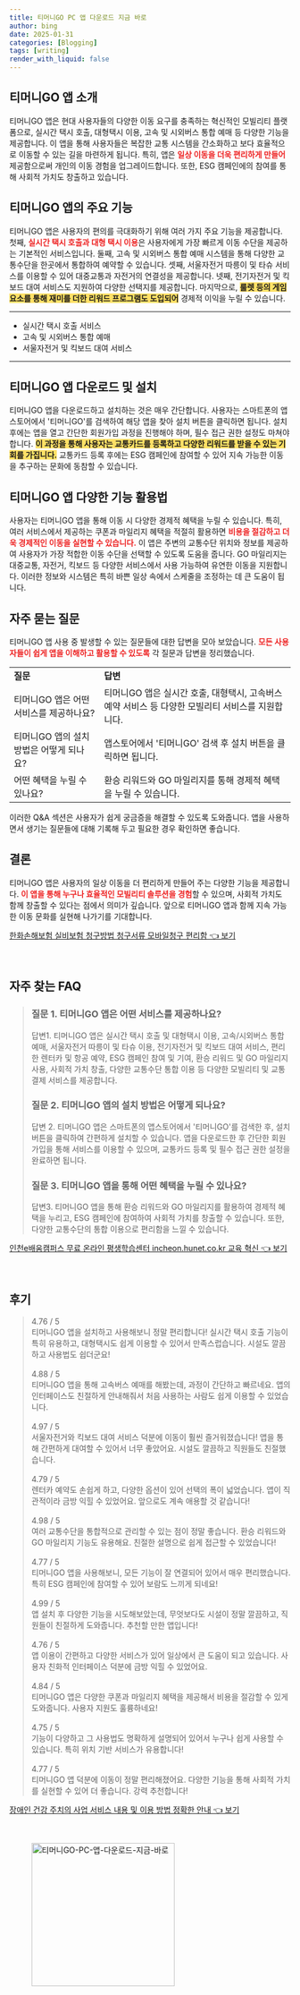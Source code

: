 ```yaml
---
title: 티머니GO PC 앱 다운로드 지금 바로
author: bing
date: 2025-01-31
categories: [Blogging]
tags: [writing]
render_with_liquid: false
---
```



<h2 id='티머니GO_앱_소개'>티머니GO 앱 소개</h2>

<p>티머니GO 앱은 현대 사용자들의 다양한 이동 요구를 충족하는 혁신적인 모빌리티 플랫폼으로, 실시간 택시 호출, 대형택시 이용, 고속 및 시외버스 통합 예매 등 다양한 기능을 제공합니다. 이 앱을 통해 사용자들은 복잡한 교통 시스템을 간소화하고 보다 효율적으로 이동할 수 있는 길을 마련하게 됩니다. 특히, 앱은 <b><span style="color: #ee2323;">일상 이동을 더욱 편리하게 만들어</span></b> 제공함으로써 개인의 이동 경험을 업그레이드합니다. 또한, ESG 캠페인에의 참여를 통해 사회적 가치도 창출하고 있습니다.</p>

<h2 id='티머니GO_앱의_주요_기능'>티머니GO 앱의 주요 기능</h2>

<p>티머니GO 앱은 사용자의 편의를 극대화하기 위해 여러 가지 주요 기능을 제공합니다. 첫째, <b><span style="color: #ee2323;">실시간 택시 호출과 대형 택시 이용</span></b>은 사용자에게 가장 빠르게 이동 수단을 제공하는 기본적인 서비스입니다. 둘째, 고속 및 시외버스 통합 예매 시스템을 통해 다양한 교통수단을 한곳에서 통합하여 예약할 수 있습니다. 셋째, 서울자전거 따릉이 및 타슈 서비스를 이용할 수 있어 대중교통과 자전거의 연결성을 제공합니다. 넷째, 전기자전거 및 킥보드 대여 서비스도 지원하여 다양한 선택지를 제공합니다. 마지막으로, <b><span style="background-color: #ffe066;">룰렛 등의 게임 요소를 통해 재미를 더한 리워드 프로그램도 도입되어</span></b> 경제적 이익을 누릴 수 있습니다.</p>

<hr />

<ul>
    <li>실시간 택시 호출 서비스</li>
    <li>고속 및 시외버스 통합 예매</li>
    <li>서울자전거 및 킥보드 대여 서비스</li>
</ul>

<hr />

<h2 id='티머니GO_앱_다운로드_및_설치'>티머니GO 앱 다운로드 및 설치</h2>

<p>티머니GO 앱을 다운로드하고 설치하는 것은 매우 간단합니다. 사용자는 스마트폰의 앱스토어에서 '티머니GO'를 검색하여 해당 앱을 찾아 설치 버튼을 클릭하면 됩니다. 설치 후에는 앱을 열고 간단한 회원가입 과정을 진행해야 하며, 필수 접근 권한 설정도 마쳐야 합니다. <b><span style="background-color: #ffe066;">이 과정을 통해 사용자는 교통카드를 등록하고 다양한 리워드를 받을 수 있는 기회를 가집니다.</span></b> 교통카드 등록 후에는 ESG 캠페인에 참여할 수 있어 지속 가능한 이동을 추구하는 문화에 동참할 수 있습니다.</p>

<h2 id='티머니GO_앱_다양한_기능_활용법'>티머니GO 앱 다양한 기능 활용법</h2>

<p>사용자는 티머니GO 앱을 통해 이동 시 다양한 경제적 혜택을 누릴 수 있습니다. 특히, 여러 서비스에서 제공하는 쿠폰과 마일리지 혜택을 적절히 활용하면 <b><span style="color: #ee2323;">비용을 절감하고 더욱 경제적인 이동을 실현할 수 있습니다.</span></b> 이 앱은 주변의 교통수단 위치와 정보를 제공하여 사용자가 가장 적합한 이동 수단을 선택할 수 있도록 도움을 줍니다. GO 마일리지는 대중교통, 자전거, 킥보드 등 다양한 서비스에서 사용 가능하여 유연한 이동을 지원합니다. 이러한 정보와 시스템은 특히 바쁜 일상 속에서 스케줄을 조정하는 데 큰 도움이 됩니다.</p>

<h2 id='자주_묻는_질문'>자주 묻는 질문</h2>

<p>티머니GO 앱 사용 중 발생할 수 있는 질문들에 대한 답변을 모아 보았습니다. <b><span style="color: #ee2323;">모든 사용자들이 쉽게 앱을 이해하고 활용할 수 있도록</span></b> 각 질문과 답변을 정리했습니다.</p>

<table>
    <tr>
        <td><b>질문</b></td>
        <td><b>답변</b></td>
    </tr>
    <tr>
        <td>티머니GO 앱은 어떤 서비스를 제공하나요?</td>
        <td>티머니GO 앱은 실시간 호출, 대형택시, 고속버스 예약 서비스 등 다양한 모빌리티 서비스를 지원합니다.</td>
    </tr>
    <tr>
        <td>티머니GO 앱의 설치 방법은 어떻게 되나요?</td>
        <td>앱스토어에서 '티머니GO' 검색 후 설치 버튼을 클릭하면 됩니다.</td>
    </tr>
    <tr>
        <td>어떤 혜택을 누릴 수 있나요?</td>
        <td>환승 리워드와 GO 마일리지를 통해 경제적 혜택을 누릴 수 있습니다.</td>
    </tr>
</table>

<p>이러한 Q&A 섹션은 사용자가 쉽게 궁금증을 해결할 수 있도록 도와줍니다. 앱을 사용하면서 생기는 질문들에 대해 기록해 두고 필요한 경우 확인하면 좋습니다.</p>

<h2 id='결론'>결론</h2>

<p>티머니GO 앱은 사용자의 일상 이동을 더 편리하게 만들어 주는 다양한 기능을 제공합니다. <b><span style="color: #ee2323;">이 앱을 통해 누구나 효율적인 모빌리티 솔루션을 경험</span></b>할 수 있으며, 사회적 가치도 함께 창출할 수 있다는 점에서 의미가 깊습니다. 앞으로 티머니GO 앱과 함께 지속 가능한 이동 문화를 실현해 나가기를 기대합니다.</p>


<p><a class="click-button" title="한화손해보험 실비보험 청구방법 청구서류 모바일청구 편리함" href="https://aptwhite.github.io/posts/%ED%95%9C%ED%99%94%EC%86%90%ED%95%B4%EB%B3%B4%ED%97%98-%EC%8B%A4%EB%B9%84%EB%B3%B4%ED%97%98-%EC%B2%AD%EA%B5%AC%EB%B0%A9%EB%B2%95-%EC%B2%AD%EA%B5%AC%EC%84%9C%EB%A5%98-%EB%AA%A8%EB%B0%94%EC%9D%BC%EC%B2%AD%EA%B5%AC-%ED%8E%B8%EB%A6%AC%ED%95%A8/" rel="dofollow">한화손해보험 실비보험 청구방법 청구서류 모바일청구 편리함 👈 보기</a></p><br>
<h2 id='자주_찾는_FAQ'>자주 찾는 FAQ</h2>
<div itemscope="" itemtype="https://schema.org/FAQPage"> 
<blockquote> 
<div itemscope="" itemprop="mainEntity" itemtype="https://schema.org/Question"> 
<h3 itemprop="name">질문 1. 티머니GO 앱은 어떤 서비스를 제공하나요?</h3> 
<div itemscope="" itemprop="acceptedAnswer" itemtype="https://schema.org/Answer"> 
<span itemprop="text"> 
<p>답변1. 티머니GO 앱은 실시간 택시 호출 및 대형택시 이용, 고속/시외버스 통합 예매, 서울자전거 따릉이 및 타슈 이용, 전기자전거 및 킥보드 대여 서비스, 편리한 렌터카 및 항공 예약, ESG 캠페인 참여 및 기여, 환승 리워드 및 GO 마일리지 사용, 사회적 가치 창출, 다양한 교통수단 통합 이용 등 다양한 모빌리티 및 교통 결제 서비스를 제공합니다.</p> 
</span> 
</div> 
</div> 

<div itemscope="" itemprop="mainEntity" itemtype="https://schema.org/Question"> 
<h3 itemprop="name">질문 2. 티머니GO 앱의 설치 방법은 어떻게 되나요?</h3> 
<div itemscope="" itemprop="acceptedAnswer" itemtype="https://schema.org/Answer"> 
<span itemprop="text"> 
<p>답변 2. 티머니GO 앱은 스마트폰의 앱스토어에서 '티머니GO'를 검색한 후, 설치 버튼을 클릭하여 간편하게 설치할 수 있습니다. 앱을 다운로드한 후 간단한 회원가입을 통해 서비스를 이용할 수 있으며, 교통카드 등록 및 필수 접근 권한 설정을 완료하면 됩니다.</p> 
</span> 
</div> 
</div> 

<div itemscope="" itemprop="mainEntity" itemtype="https://schema.org/Question"> 
<h3 itemprop="name">질문 3. 티머니GO 앱을 통해 어떤 혜택을 누릴 수 있나요?</h3> 
<div itemscope="" itemprop="acceptedAnswer" itemtype="https://schema.org/Answer"> 
<span itemprop="text"> 
<p>답변3. 티머니GO 앱을 통해 환승 리워드와 GO 마일리지를 활용하여 경제적 혜택을 누리고, ESG 캠페인에 참여하여 사회적 가치를 창출할 수 있습니다. 또한, 다양한 교통수단의 통합 이용으로 편리함을 느낄 수 있습니다.</p> 
</span> 
</div> 
</div> 
</blockquote> 
</div>
<p><a class="click-button" title="인천e배움캠퍼스 무료 온라인 평생학습센터 incheon.hunet.co.kr 교육 혁신" href="https://aptwhite.github.io/posts/%EC%9D%B8%EC%B2%9Ce%EB%B0%B0%EC%9B%80%EC%BA%A0%ED%8D%BC%EC%8A%A4-%EB%AC%B4%EB%A3%8C-%EC%98%A8%EB%9D%BC%EC%9D%B8-%ED%8F%89%EC%83%9D%ED%95%99%EC%8A%B5%EC%84%BC%ED%84%B0-incheon.hunet.co.kr-%EA%B5%90%EC%9C%A1-%ED%98%81%EC%8B%A0/" rel="dofollow">인천e배움캠퍼스 무료 온라인 평생학습센터 incheon.hunet.co.kr 교육 혁신 👈 보기</a></p><br>
<h2 id='후기'>후기</h2>
<div itemscope itemtype="https://schema.org/Product">
  <blockquote>
  <div itemprop="review" itemscope itemtype="https://schema.org/Review">
      <div itemprop="reviewRating" itemscope itemtype="https://schema.org/Rating"> <span itemprop="ratingValue">4.76</span> / <span itemprop="bestRating">5</span> </div>
      <span itemprop="reviewBody">티머니GO 앱을 설치하고 사용해보니 정말 편리합니다! 실시간 택시 호출 기능이 특히 유용하고, 대형택시도 쉽게 이용할 수 있어서 만족스럽습니다. 시설도 깔끔하고 사용법도 쉽더군요!</span>
  </div>
  <br>
  <div itemprop="review" itemscope itemtype="https://schema.org/Review">
      <div itemprop="reviewRating" itemscope itemtype="https://schema.org/Rating"> <span itemprop="ratingValue">4.88</span> / <span itemprop="bestRating">5</span> </div>
      <span itemprop="reviewBody">티머니GO 앱을 통해 고속버스 예매를 해봤는데, 과정이 간단하고 빠르네요. 앱의 인터페이스도 친절하게 안내해줘서 처음 사용하는 사람도 쉽게 이용할 수 있었습니다.</span>
  </div>
  <br>
  <div itemprop="review" itemscope itemtype="https://schema.org/Review">
      <div itemprop="reviewRating" itemscope itemtype="https://schema.org/Rating"> <span itemprop="ratingValue">4.97</span> / <span itemprop="bestRating">5</span> </div>
      <span itemprop="reviewBody">서울자전거와 킥보드 대여 서비스 덕분에 이동이 훨씬 즐거워졌습니다! 앱을 통해 간편하게 대여할 수 있어서 너무 좋았어요. 시설도 깔끔하고 직원들도 친절했습니다.</span>
  </div>
  <br>
  <div itemprop="review" itemscope itemtype="https://schema.org/Review">
      <div itemprop="reviewRating" itemscope itemtype="https://schema.org/Rating"> <span itemprop="ratingValue">4.79</span> / <span itemprop="bestRating">5</span> </div>
      <span itemprop="reviewBody">렌터카 예약도 손쉽게 하고, 다양한 옵션이 있어 선택의 폭이 넓었습니다. 앱이 직관적이라 금방 익힐 수 있었어요. 앞으로도 계속 애용할 것 같습니다!</span>
  </div>
  <br>
  <div itemprop="review" itemscope itemtype="https://schema.org/Review">
      <div itemprop="reviewRating" itemscope itemtype="https://schema.org/Rating"> <span itemprop="ratingValue">4.98</span> / <span itemprop="bestRating">5</span> </div>
      <span itemprop="reviewBody">여러 교통수단을 통합적으로 관리할 수 있는 점이 정말 좋습니다. 환승 리워드와 GO 마일리지 기능도 유용해요. 친절한 설명으로 쉽게 접근할 수 있었습니다!</span>
  </div>
  <br>
  <div itemprop="review" itemscope itemtype="https://schema.org/Review">
      <div itemprop="reviewRating" itemscope itemtype="https://schema.org/Rating"> <span itemprop="ratingValue">4.77</span> / <span itemprop="bestRating">5</span> </div>
      <span itemprop="reviewBody">티머니GO 앱을 사용해보니, 모든 기능이 잘 연결되어 있어서 매우 편리했습니다. 특히 ESG 캠페인에 참여할 수 있어 보람도 느끼게 되네요!</span>
  </div>
  <br>
  <div itemprop="review" itemscope itemtype="https://schema.org/Review">
      <div itemprop="reviewRating" itemscope itemtype="https://schema.org/Rating"> <span itemprop="ratingValue">4.99</span> / <span itemprop="bestRating">5</span> </div>
      <span itemprop="reviewBody">앱 설치 후 다양한 기능을 시도해보았는데, 무엇보다도 시설이 정말 깔끔하고, 직원들이 친절하게 도와줍니다. 추천할 만한 앱입니다!</span>
  </div>
  <br>
  <div itemprop="review" itemscope itemtype="https://schema.org/Review">
      <div itemprop="reviewRating" itemscope itemtype="https://schema.org/Rating"> <span itemprop="ratingValue">4.76</span> / <span itemprop="bestRating">5</span> </div>
      <span itemprop="reviewBody">앱 이용이 간편하고 다양한 서비스가 있어 일상에서 큰 도움이 되고 있습니다. 사용자 친화적 인터페이스 덕분에 금방 익힐 수 있었어요.</span>
  </div>
  <br>
  <div itemprop="review" itemscope itemtype="https://schema.org/Review">
      <div itemprop="reviewRating" itemscope itemtype="https://schema.org/Rating"> <span itemprop="ratingValue">4.84</span> / <span itemprop="bestRating">5</span> </div>
      <span itemprop="reviewBody">티머니GO 앱은 다양한 쿠폰과 마일리지 혜택을 제공해서 비용을 절감할 수 있게 도와줍니다. 사용자 지원도 훌륭하네요!</span>
  </div>
  <br>
  <div itemprop="review" itemscope itemtype="https://schema.org/Review">
      <div itemprop="reviewRating" itemscope itemtype="https://schema.org/Rating"> <span itemprop="ratingValue">4.75</span> / <span itemprop="bestRating">5</span> </div>
      <span itemprop="reviewBody">기능이 다양하고 그 사용법도 명확하게 설명되어 있어서 누구나 쉽게 사용할 수 있습니다. 특히 위치 기반 서비스가 유용합니다!</span>
  </div>
  <br>
  <div itemprop="review" itemscope itemtype="https://schema.org/Review">
      <div itemprop="reviewRating" itemscope itemtype="https://schema.org/Rating"> <span itemprop="ratingValue">4.77</span> / <span itemprop="bestRating">5</span> </div>
      <span itemprop="reviewBody">티머니GO 앱 덕분에 이동이 정말 편리해졌어요. 다양한 기능을 통해 사회적 가치를 실현할 수 있어 더 좋습니다. 강력 추천합니다!</span>
  </div>
  </blockquote>
</div>
<p><a class="click-button" title="장애인 건강 주치의 사업 서비스 내용 및 이용 방법 정확한 안내" href="https://aptwhite.github.io/posts/%EC%9E%A5%EC%95%A0%EC%9D%B8-%EA%B1%B4%EA%B0%95-%EC%A3%BC%EC%B9%98%EC%9D%98-%EC%82%AC%EC%97%85-%EC%84%9C%EB%B9%84%EC%8A%A4-%EB%82%B4%EC%9A%A9-%EB%B0%8F-%EC%9D%B4%EC%9A%A9-%EB%B0%A9%EB%B2%95-%EC%A0%95%ED%99%95%ED%95%9C-%EC%95%88%EB%82%B4/" rel="dofollow">장애인 건강 주치의 사업 서비스 내용 및 이용 방법 정확한 안내 👈 보기</a></p><br>
<figure class="image"><img src="https://aptwhite.github.io/assets/img/thumbnail/티머니GO-PC-앱-다운로드-지금-바로.webp" alt="티머니GO-PC-앱-다운로드-지금-바로" width="256" height="256"></figure>